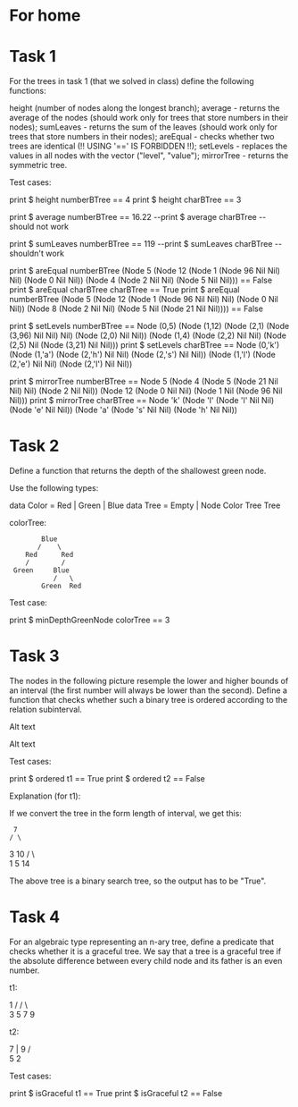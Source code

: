 # For home

# Task 1

For the trees in task 1 (that we solved in class) define the following functions:

​​height (number of nodes along the longest branch);​
average - returns the average of the nodes (should work only for trees that store numbers in their nodes);
​​sumLeaves​ - returns the sum of the leaves (should work only for trees that store numbers in their nodes);
areEqual - checks whether two trees are identical (!! USING '==' IS FORBIDDEN !!);
setLevels - replaces the values in all nodes with the vector ("level", "value");
mirrorTree - returns the symmetric tree.

Test cases:

print $ height numberBTree == 4
print $ height charBTree == 3

print $ average numberBTree == 16.22
--print $ average charBTree -- should not work

print $ sumLeaves numberBTree == 119
--print $ sumLeaves charBTree -- shouldn't work

print $ areEqual numberBTree (Node 5 (Node 12 (Node 1 (Node 96 Nil Nil) Nil) (Node 0 Nil Nil)) (Node 4 (Node 2 Nil Nil) (Node 5 Nil Nil))) == False
print $ areEqual charBTree charBTree == True
print $ areEqual numberBTree (Node 5 (Node 12 (Node 1 (Node 96 Nil Nil) Nil) (Node 0 Nil Nil)) (Node 8 (Node 2 Nil Nil) (Node 5 Nil (Node 21 Nil Nil)))) == False

print $ setLevels numberBTree == Node (0,5) (Node (1,12) (Node (2,1) (Node (3,96) Nil Nil) Nil) (Node (2,0) Nil Nil)) (Node (1,4) (Node (2,2) Nil Nil) (Node (2,5) Nil (Node (3,21) Nil Nil)))
print $ setLevels charBTree == Node (0,'k') (Node (1,'a') (Node (2,'h') Nil Nil) (Node (2,'s') Nil Nil)) (Node (1,'l') (Node (2,'e') Nil Nil) (Node (2,'l') Nil Nil))

print $ mirrorTree numberBTree == Node 5 (Node 4 (Node 5 (Node 21 Nil Nil) Nil) (Node 2 Nil Nil)) (Node 12 (Node 0 Nil Nil) (Node 1 Nil (Node 96 Nil Nil)))
print $ mirrorTree charBTree == Node 'k' (Node 'l' (Node 'l' Nil Nil) (Node 'e' Nil Nil)) (Node 'a' (Node 's' Nil Nil) (Node 'h' Nil Nil))

# Task 2

Define a function that returns the depth of the shallowest green node.

Use the following types:

data Color = Red | Green | Blue
data Tree = Empty | Node Color Tree Tree

colorTree:

            Blue
           /    \
        Red      Red
        /        /  
     Green     Blue  
               /   \
            Green  Red

Test case:

print $ minDepthGreenNode colorTree == 3

# Task 3

The nodes in the following picture resemple the lower and higher bounds of an interval (the first number will always be lower than the second). Define a function that checks whether such a binary tree is ordered according to the relation subinterval.

Alt text

Alt text

Test cases:

print $ ordered t1 == True
print $ ordered t2 == False

Explanation (for t1):

If we convert the tree in the form length of interval, we get this:

     7
    / \
  3    10
 / \     \
1   5     14

The above tree is a binary search tree, so the output has to be "True".

# Task 4

For an algebraic type representing an n-ary tree, define a predicate that checks whether it is a graceful tree. We say that a tree is a graceful tree if the absolute difference between every child node and its father is an even number.

t1:

   1
/ / \ \
3 5  7 9

t2:

  7
  |
  9
 / \
5   2

Test cases:

print $ isGraceful t1 == True
print $ isGraceful t2 == False
